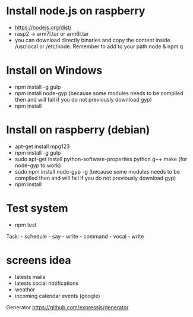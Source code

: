 # Install node.js on raspberry
- https://nodejs.org/dist/
- rasp2 -> arm7l.tar or arm6l.tar
- you can download directly binaries and copy the content inside /usr/local or /etc/node. Remember to add to your path node & npm
q
# Install on Windows
- npm install -g gulp
- npm install node-gyp (because some modules needs to be compiled then and will fail if you do not previously download gyp)
- npm install

# Install on raspberry (debian)
- apt-get install mpg123
- npm install -g gulp
- sudo apt-get install python-software-properties python g++ make (for node-gyp to work)
- sudo npm install node-gyp -g (because some modules needs to be compiled then and will fail if you do not previously download gyp)
- npm install

# Test system
- npm test

Task:
    - schedule
        - say
        - write
    - command
        - vocal
        - write

# screens idea
- latests mails
- latests social notifications
- weather
- incoming calendar events (google)

Generator
https://github.com/expressjs/generator